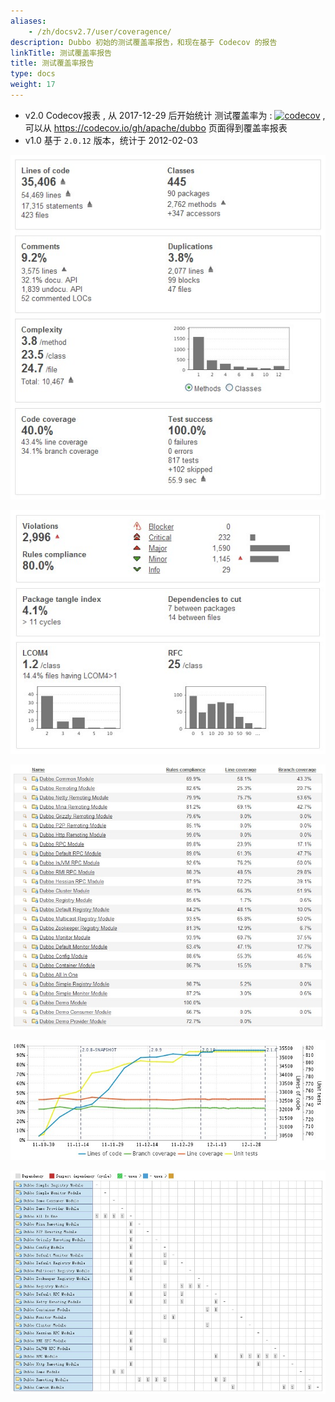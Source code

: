 ```yaml
---
aliases:
    - /zh/docsv2.7/user/coveragence/
description: Dubbo 初始的测试覆盖率报告，和现在基于 Codecov 的报告
linkTitle: 测试覆盖率报告
title: 测试覆盖率报告
type: docs
weight: 17
---
```



* v2.0   Codecov报表 , 从 2017-12-29 后开始统计
  测试覆盖率为 : [![codecov](https://codecov.io/gh/apache/dubbo/branch/master/graph/badge.svg)](https://codecov.io/gh/apache/dubbo) , 可以从 https://codecov.io/gh/apache/dubbo 页面得到覆盖率报表
* v1.0   基于 `2.0.12` 版本，统计于 2012-02-03

![//imgs/user/code-quality1.jpg](/imgs/user/code-quality1.jpg)

![//imgs/user/code-quality5.jpg](/imgs/user/code-quality5.jpg)

![//imgs/user/code-coverage.jpg](/imgs/user/code-coverage.jpg)

![//imgs/user/code-tendency.jpg](/imgs/user/code-tendency.jpg)

![//imgs/user/code-dependency.jpg](/imgs/user/code-dependency.jpg)